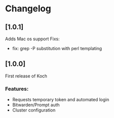 # Changelog

## [1.0.1] 

Adds Mac os support
Fixs: 
- fix: grep -P substitution with perl templating

## [1.0.0] 

First release of Koch
### Features:
- Requests temporary token and automated login
- Bitwarden/Prompt auth
- Cluster configuration
